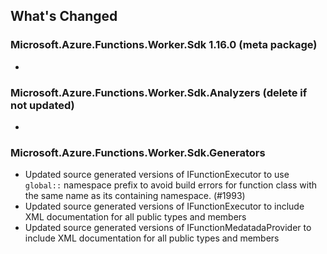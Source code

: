 ## What's Changed

<!-- Please add your release notes in the following format:
- My change description (#PR/#issue)
-->

### Microsoft.Azure.Functions.Worker.Sdk 1.16.0 (meta package)

- <entry>

### Microsoft.Azure.Functions.Worker.Sdk.Analyzers <version> (delete if not updated)

- <entry>

### Microsoft.Azure.Functions.Worker.Sdk.Generators <version>

- Updated source generated versions of IFunctionExecutor to use `global::` namespace prefix to avoid build errors for function class with the same name as its containing namespace. (#1993)
- Updated source generated versions of IFunctionExecutor to include XML documentation for all public types and members
- Updated source generated versions of IFunctionMedatadaProvider to include XML documentation for all public types and members

